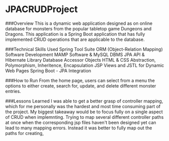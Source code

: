 # JPACRUDProject

###Overview
This is a dynamic web application designed as on online database for monsters from the popular tabletop game Dungeons and Dragons. This application is a Spring Boot application that has fully implemented CRUD operations that are applicable to the database.


###Technical Skills Used
Spring Tool Suite
ORM (Object-Relation Mapping) Software Development
MAMP Software & MySQL DBMS
JPA API & Hibernate Library
Database Accessor Objects
HTML & CSS
Abstraction, Polymorphism, Inheritence, Encapsulation
JSP Views and JSTL for Dynamic Web Pages
Spring Boot - JPA Integration


###How to Run
From the home page, users can select from a menu the options to either create, search for, update, and delete different monster entries.

###Lessons Learned
I was able to get a better grasp of controller mapping, which for me personally was the hardest and most time consuming part of the project. My biggest takeaway would be to focus fully on a single aspect of CRUD when implemnting. Trying to map several different controller paths at once when the corresponding jsp files haven't been designed yet can lead to many mapping errors. Instead it was better to fully map out the paths for creating, 
